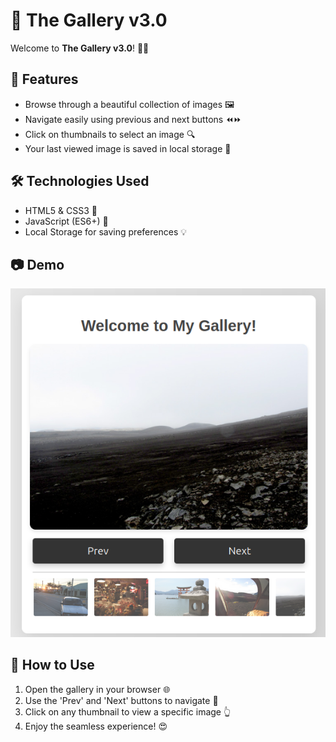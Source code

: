# 📸 The Gallery v3.0

Welcome to **The Gallery v3.0**! 🎨✨

## 🌟 Features
- Browse through a beautiful collection of images 🖼️
- Navigate easily using previous and next buttons ⏪⏩
- Click on thumbnails to select an image 🔍
- Your last viewed image is saved in local storage 💾

## 🛠️ Technologies Used
- HTML5 & CSS3 🎨
- JavaScript (ES6+) 🚀
- Local Storage for saving preferences 💡

## 📷 Demo
![Demo Image](./demo.png)  

## 📖 How to Use
1. Open the gallery in your browser 🌐
2. Use the 'Prev' and 'Next' buttons to navigate 🔄
3. Click on any thumbnail to view a specific image 👆
4. Enjoy the seamless experience! 😍

